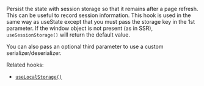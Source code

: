 Persist the state with session storage so that it remains after a page refresh. This can be useful to record session information. This hook is used in the same way as useState except that you must pass the storage key in the 1st parameter. If the window object is not present (as in SSR), `useSessionStorage()` will return the default value.

You can also pass an optional third parameter to use a custom serializer/deserializer.

Related hooks:

- [`useLocalStorage()`](/react-hook/use-local-storage)
